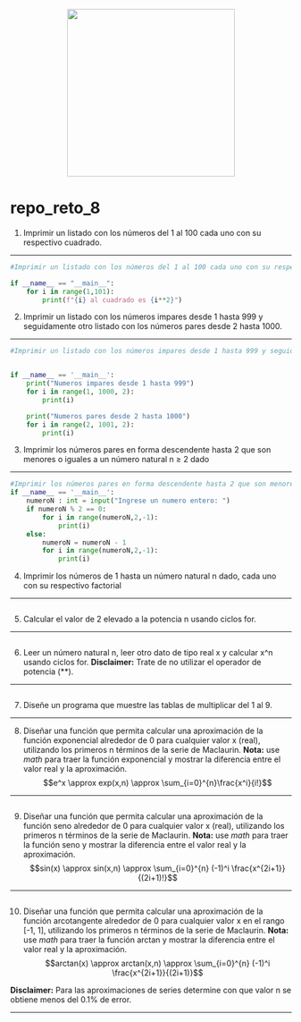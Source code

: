 <div align='center'>
<figure> <img src="https://i.postimg.cc/HkMddSNw/error-418.png" alt="" width="300" height="auto"/></br>
<figcaption><b></b></figcaption></figure>
</div>

# repo_reto_8

1. Imprimir un listado con los números del 1 al 100 cada uno con su respectivo cuadrado.
________________________________
```python
#Imprimir un listado con los números del 1 al 100 cada uno con su respectivo cuadrado.

if __name__ == "__main__":
    for i in range(1,101):
        print(f"{i} al cuadrado es {i**2}")
```

2.  Imprimir un listado con los números impares desde 1 hasta 999 y seguidamente otro listado con los números pares desde 2 hasta 1000.
_________________________________________
```python
#Imprimir un listado con los números impares desde 1 hasta 999 y seguidamente otro listado con los números pares desde 2 hasta 1000.


if __name__ == '__main__':
    print("Numeros impares desde 1 hasta 999")
    for i in range(1, 1000, 2):
        print(i)

    print("Numeros pares desde 2 hasta 1000")
    for i in range(2, 1001, 2):
        print(i)
```
3.  Imprimir los números pares en forma descendente hasta 2 que son menores o iguales a un número natural n ≥ 2 dado
_________________________________________
```python
#Imprimir los números pares en forma descendente hasta 2 que son menores o iguales a un número natural n ≥ 2 dado
if __name__ == '__main__':
    numeroN : int = input("Ingrese un numero entero: ")
    if numeroN % 2 == 0:
        for i in range(numeroN,2,-1):
            print(i)
    else:
        numeroN = numeroN - 1
        for i in range(numeroN,2,-1):
            print(i)
```
4. Imprimir los números de 1 hasta un número natural n dado, cada uno con su respectivo factorial
_________________________________________
```python

```
5. Calcular el valor de 2 elevado a la potencia n usando ciclos for.
_________________________________________
```python

```
6. Leer un número natural n, leer otro dato de tipo real x y calcular x^n usando ciclos for. **Disclaimer:** Trate de no utilizar el operador de potencia (**).
_________________________________________
```python

```
7. Diseñe un programa que muestre las tablas de multiplicar del 1 al 9.
_________________________________________
8. Diseñar una función que permita calcular una aproximación de la función exponencial alrededor de 0 para cualquier valor x (real), utilizando los primeros n términos de la serie de Maclaurin. **Nota:** use *math* para traer la función exponencial y mostrar la diferencia entre el valor real y la aproximación.
$$e^x \approx exp(x,n) \approx \sum_{i=0}^{n}\frac{x^i}{i!}$$
_________________________________________
```python

```
9. Diseñar una función que permita calcular una aproximación de la función seno alrededor de 0 para cualquier valor x (real), utilizando los primeros n términos de la serie de Maclaurin. **Nota:** use *math* para traer la función seno y mostrar la diferencia entre el valor real y la aproximación.
$$sin(x) \approx sin(x,n) \approx \sum_{i=0}^{n} (-1)^i \frac{x^{2i+1}}{(2i+1)!}$$
_________________________________________
```python

```
10. Diseñar una función que permita calcular una aproximación de la función arcotangente alrededor de 0 para cualquier valor x en el rango [-1, 1], utilizando los primeros n términos de la serie de Maclaurin. **Nota:** use *math* para traer la función arctan y mostrar la diferencia entre el valor real y la aproximación.
$$arctan(x) \approx arctan(x,n) \approx \sum_{i=0}^{n} (-1)^i \frac{x^{2i+1}}{(2i+1)}$$

**Disclaimer:** Para las aproximaciones de series determine con que valor n se obtiene menos del 0.1% de error.
_________________________________________
```python

```
